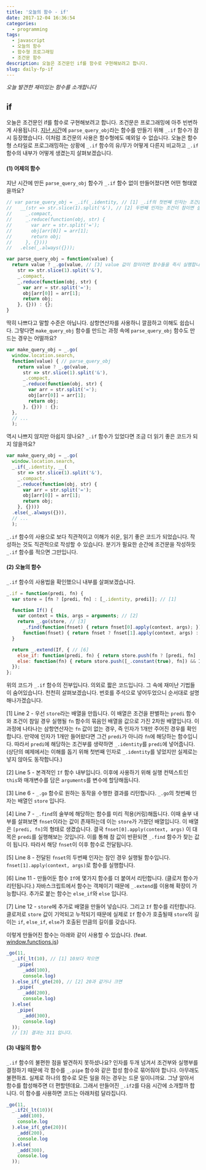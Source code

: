 ```yaml
---
title: '오늘의 함수 - if'
date: 2017-12-04 16:36:54
categories:
  - programming
tags:
  - javascript
  - 오늘의 함수
  - 함수형 프로그래밍
  - 조건문 함수
description: 오늘은 조건문인 if를 함수로 구현해보려고 합니다.
slug: daily-fp-if
---
```

_오늘 발견한 재미있는 함수를 소개합니다_

## if

오늘은 조건문인 if를 함수로 구현해보려고 합니다. 조건문은 프로그래밍에 아주 빈번하게 사용됩니다. [지난 시간](/programming/javascript-daily-function-10/)에 `parse_query_obj`라는 함수를 만들기 위해 `_.if` 함수가 잠시 등장했습니다. 이처럼 조건문의 사용은 함수형에도 예외일 수 없습니다. 오늘은 함수형 스타일로 프로그래밍하는 상황에 `_.if` 함수의 유/무가 어떻게 다른지 비교하고 `_.if` 함수의 내부가 어떻게 생겼는지 살펴보겠습니다.


#### (1) 어제의 함수
지난 시간에 만든 `parse_query_obj` 함수가 `_.if` 함수 없이 만들어졌다면 어떤 형태였을까요?

```javascript
// var parse_query_obj = _.if(_.identity, // [1] _.if의 첫번째 인자는 조건을 확인하는 함수
//   __(str => str.slice(1).split('&'), // [2] 두번째 인자는 조건이 참이면 실행될 함수
//     _.compact,
//     _.reduce(function(obj, str) {
//       var arr = str.split('=');
//       obj[arr[0]] = arr[1];
//       return obj;
//     }, {})))
//   .else(_.always({}));

var parse_query_obj = function(value) {
  return value ? _.go(value, // [3] value 값이 참이라면 함수들을 즉시 실행합니다.
    str => str.slice(1).split('&'),
    _.compact,
    _.reduce(function(obj, str) {
      var arr = str.split('=');
      obj[arr[0]] = arr[1];
      return obj;
    }, {})) : {};
}
```

딱히 나쁘다고 말할 수준은 아닙니다. 삼항연산자를 사용하니 깔끔하고 이해도 쉽습니다. 그렇다면 `make_query_obj` 함수를 만드는 과정 속에 `parse_query_obj` 함수도 만드는 경우는 어떨까요?

```javascript
var make_query_obj = _.go(
  window.location.search,
  function(value) { // parse_query_obj
    return value ? _.go(value,
      str => str.slice(1).split('&'),
      _.compact,
      _.reduce(function(obj, str) {
        var arr = str.split('=');
        obj[arr[0]] = arr[1];
        return obj;
      }, {})) : {};
  },
  // ...
  );
```

역시 나쁘지 않지만 아쉽지 않나요? `_.if` 함수가 있었다면 조금 더 읽기 좋은 코드가 되지 않을까요?

```javascript
var make_query_obj = _.go(
  window.location.search,
  _.if(_.identity, __(
    str => str.slice(1).split('&'),
    _.compact,
    _.reduce(function(obj, str) {
      var arr = str.split('=');
      obj[arr[0]] = arr[1];
      return obj;
    }, {})))
  .else(_.always({})),
  // ...
  );
```

`_.if` 함수의 사용으로 보다 직관적이고 이해가 쉬운, 읽기 좋은 코드가 되었습니다. 작성하는 것도 직관적으로 작성할 수 있습니다. 분기가 필요한 순간에 조건문을 작성하듯 `_.if` 함수를 적으면 그만입니다.


#### (2) 오늘의 함수
`_.if` 함수의 사용법을 확인했으니 내부를 살펴보겠습니다.

```javascript
_.if = function(predi, fn) {
  var store = [fn ? [predi, fn] : [_.identity, predi]]; // [1]

  function If() {
    var context = this, args = arguments; // [2]
    return _.go(store, // [3]
      _.find(function(fnset) { return fnset[0].apply(context, args); }), // [4]
      function(fnset) { return fnset ? fnset[1].apply(context, args) : void 0; }); // [5]
  }

  return _.extend(If, { // [6]
    else_if: function(predi, fn) { return store.push(fn ? [predi, fn] : [_.identity, predi]) && If; }, // [7]
    else: function(fn) { return store.push([_.constant(true), fn]) && If; }
  });
};
```

위의 코드가 `_.if` 함수의 전부입니다. 의외로 짧은 코드입니다. 그 속에 재미난 기법들이 숨어있습니다. 천천히 살펴보겠습니다. 번호를 주석으로 넣어두었으니 순서대로 설명해나가겠습니다.

[1] Line 2 - 우선 `store`라는 배열을 만듭니다. 이 배열은 조건을 판별하는 `predi` 함수와 조건이 참일 경우 실행될 `fn` 함수의 묶음인 배열을 값으로 가진 2차원 배열입니다. 이 과정에 나타나는 삼항연산자는 `fn` 값이 없는 경우, 즉 인자가 1개만 주어진 경우를 확인합니다. 만약에 인자가 1개만 들어왔다면 그건 `predi`가 아니라 `fn`에 해당하는 함수입니다. 따라서 `predi`에 해당하는 조건부를 생략하면 `_.identity`를 `predi`에 넣어줍니다. (상단의 예제에서는 이해를 돕기 위해 첫번째 인자로 `_.identity`를 넣었지만 실제로는 넣지 않아도 동작합니다.)

[2] Line 5 - 본격적인 `If` 함수 내부입니다. 이후에 사용하기 위해 실행 컨텍스트인 `this`와 매개변수를 담은 `arguments`를 변수에 할당해둡니다.

[3] Line 6 - `_.go` 함수로 원하는 동작을 수행한 결과를 리턴합니다. `_.go`의 첫번째 인자는 배열인 `store` 입니다.

[4] Line 7 - `_.find`의 술부에 해당하는 함수를 미리 적용(커링)해둡니다. 이때 술부 내부를 살펴보면 `fnset`이라는 값이 존재하는데 이는 `store`가 가졌던 배열입니다. 이 배열은 `[predi, fn]`의 형태로 생겼습니다. 결국 `fnset[0].apply(context, args)` 이 대목은 `predi`를 실행해보는 것입니다. 이를 통해 참 값이 반환되면 `_.find` 함수가 찾는 값이 됩니다. 따라서 해당 `fnset`이 이후 함수로 전달됩니다.

[5] Line 8 - 전달된 `fnset`의 두번째 인자는 참인 경우 실행될 함수입니다. `fnset[1].apply(context, args)`로 함수를 실행합니다.

[6] Line 11 - 만들어둔 함수 `If`에 몇가지 함수를 더 붙여서 리턴합니다. (클로저 함수가 리턴됩니다.) 자바스크립트에서 함수는 객체이기 때문에 `_.extend`를 이용해 확장이 가능합니다. 추가로 붙는 함수는 `else_if`와 `else` 입니다.

[7] Line 12 - `store`에 추가로 배열을 만들어 넣습니다. 그리고 `If` 함수를 리턴합니다. 클로저로 `store` 값이 기억되고 누적되기 때문에 실제로 `If` 함수가 호출될때 `store`의 길이는 `if`, `else_if`, `else`가 호출된 만큼의 길이를 갖습니다.

이렇게 만들어진 함수는 아래와 같이 사용할 수 있습니다. (feat. [window.functions.js](https://github.com/marpple/window.functions.js))

```javascript
_go(11,
  _.if(_lt(10), // [1] 10보다 작으면
    _pipe(
      _add(100),
      console.log)
  ).else_if(_gte(20), // [2] 20과 같거나 크면
    _pipe(
      _add(200),
      console.log)
  ).else(
    _pipe(
      _add(300),
      console.log)
  ));
  // [3] 결과는 311 입니다.
```


#### (3) 내일의 함수
`_.if` 함수의 불편한 점을 발견하지 못하셨나요? 인자를 두개 넘겨서 조건부와 실행부를 결정하기 때문에 각 함수를 `_.pipe` 함수와 같은 합성 함수로 묶어줘야 합니다. 아무래도 불편하죠. 실제로 하나의 함수로 모든 일을 하는 경우는 드문 일이니까요. 그냥 알아서 함수를 합성해주면 더 편할텐데요. 그래서 만들어진 `_.if2`를 다음 시간에 소개할까 합니다. 이 함수를 사용하면 코드는 아래처럼 달라집니다.

```javascript
_go(11,
  _.if2(_lt(10))(
    _add(100),
    console.log
  ).else_if(_gte(20))(
    _add(200),
    console.log
  ).else(
    _add(300),
    console.log
  ));
```
